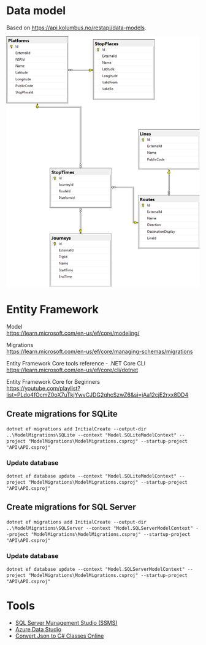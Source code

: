 # Data model
Based on https://api.kolumbus.no/restapi/data-models.

![](model.png)

# Entity Framework
Model  
https://learn.microsoft.com/en-us/ef/core/modeling/

Migrations  
https://learn.microsoft.com/en-us/ef/core/managing-schemas/migrations

Entity Framework Core tools reference - .NET Core CLI  
https://learn.microsoft.com/en-us/ef/core/cli/dotnet

Entity Framework Core for Beginners  
https://youtube.com/playlist?list=PLdo4fOcmZ0oX7uTkjYwvCJDG2qhcSzwZ6&si=jAa12cjE2rxx8DD4

## Create migrations for SQLite
```
dotnet ef migrations add InitialCreate --output-dir ..\ModelMigrations\SQLite --context "Model.SQLiteModelContext" --project "ModelMigrations\ModelMigrations.csproj" --startup-project "API\API.csproj"
```
### Update database
```
dotnet ef database update --context "Model.SQLiteModelContext" --project "ModelMigrations\ModelMigrations.csproj" --startup-project "API\API.csproj"
```

## Create migrations for SQL Server
```
dotnet ef migrations add InitialCreate --output-dir ..\ModelMigrations\SQLServer --context "Model.SQLServerModelContext" --project "ModelMigrations\ModelMigrations.csproj" --startup-project "API\API.csproj"
```
### Update database
```
dotnet ef database update --context "Model.SQLServerModelContext" --project "ModelMigrations\ModelMigrations.csproj" --startup-project "API\API.csproj"
```

# Tools
- [SQL Server Management Studio (SSMS)](https://learn.microsoft.com/en-us/sql/ssms/download-sql-server-management-studio-ssms)
- [Azure Data Studio](https://learn.microsoft.com/en-us/sql/azure-data-studio/download-azure-data-studio)
- [Convert Json to C# Classes Online](https://json2csharp.com)
